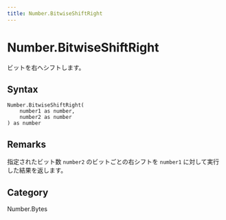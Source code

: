 ```yaml
---
title: Number.BitwiseShiftRight
---
```


# Number.BitwiseShiftRight


ビットを右へシフトします。


## Syntax

```powerquery
Number.BitwiseShiftRight(
    number1 as number,
    number2 as number
) as number
```


## Remarks

指定されたビット数 <code>number2</code> のビットごとの右シフトを <code>number1</code> に対して実行した結果を返します。



## Category
Number.Bytes
